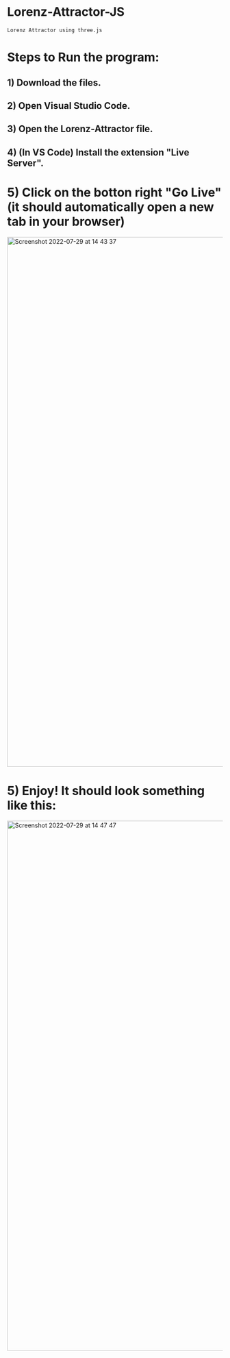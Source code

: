 # Lorenz-Attractor-JS
```
Lorenz Attractor using three.js
```
# Steps to Run the program:
## 1) Download the files.
## 2) Open Visual Studio Code.
## 3) Open the Lorenz-Attractor file.
## 4) (In VS Code) Install the extension "Live Server".
# 5) Click on the botton right "Go Live" (it should automatically open a new tab in your browser)
<img width="1238" alt="Screenshot 2022-07-29 at 14 43 37" src="https://user-images.githubusercontent.com/81712614/181752085-87af9430-c9c7-455a-8afd-15e600bd3168.png">

# 5) Enjoy! It should look something like this:

<img width="1238" alt="Screenshot 2022-07-29 at 14 47 47" src="https://user-images.githubusercontent.com/81712614/181752394-54f2a400-349f-435e-8ce5-6eae7578f5e5.png">
